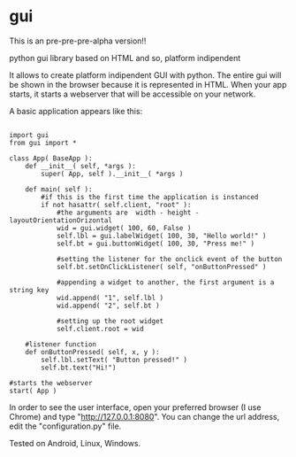 gui
===
This is an pre-pre-pre-alpha version!!

python gui library based on HTML and so, platform indipendent

It allows to create platform indipendent GUI with python. The entire gui will be shown in the browser because it is represented in HTML. When your app starts, it starts a webserver that will be accessible on your network.

A basic application appears like this:

<pre><code>
import gui
from gui import *

class App( BaseApp ):
	def __init__( self, *args ):
		super( App, self ).__init__( *args )
		
	def main( self ):
		#if this is the first time the application is instanced
		if not hasattr( self.client, "root" ):
			#the arguments are	width - height - layoutOrientationOrizontal
			wid = gui.widget( 100, 60, False )
			self.lbl = gui.labelWidget( 100, 30, "Hello world!" )
			self.bt = gui.buttonWidget( 100, 30, "Press me!" )
			
			#setting the listener for the onclick event of the button
			self.bt.setOnClickListener( self, "onButtonPressed" )
			
			#appending a widget to another, the first argument is a string key
			wid.append( "1", self.lbl )
			wid.append( "2", self.bt )
			
			#setting up the root widget
			self.client.root = wid
	
	#listener function
	def onButtonPressed( self, x, y ):
		self.lbl.setText( "Button pressed!" )
		self.bt.text("Hi!")

#starts the webserver	
start( App )
</code></pre>

In order to see the user interface, open your preferred browser (I use Chrome) and type "http://127.0.0.1:8080".
You can change the url address, edit the "configuration.py" file.

Tested on Android, Linux, Windows.
